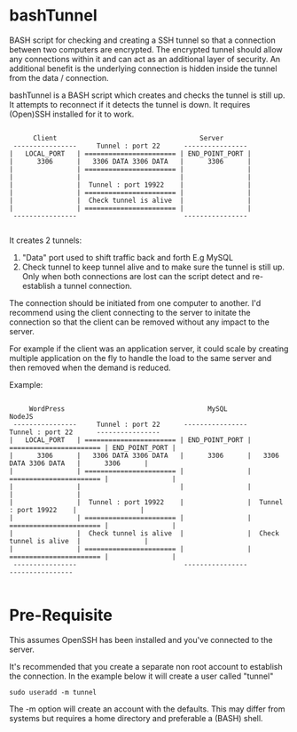 # bashTunnel #

BASH script for checking and creating a SSH tunnel so that a connection between two computers are encrypted. The encrypted tunnel should allow any connections within it and can act as an additional layer of security. An additional benefit is the underlying connection is hidden inside the tunnel from the data / connection.

bashTunnel is a BASH script which creates and checks the tunnel is still up. It attempts to reconnect if it detects the tunnel is down. It requires (Open)SSH installed for it to work.


~~~~~ {.ditaa .no-separation}

      Client                                    Server
 ----------------     Tunnel : port 22      ----------------
|   LOCAL_PORT   | ======================= | END_POINT_PORT |
|      3306      |   3306 DATA 3306 DATA   |      3306      |
|                | ======================= |                |
|                |                         |                |
|                |  Tunnel : port 19922    |                |
|                | ======================= |                |
|                |  Check tunnel is alive  |                |
|                | ======================= |                |
 ----------------                           ----------------
 
 ~~~~~
 
It creates 2 tunnels:
 1. "Data" port used to shift traffic back and forth E.g MySQL
 2. Check tunnel to keep tunnel alive and to make sure the tunnel is still up. Only when both connections are lost can the script detect and re-establish a tunnel connection.

The connection should be initiated from one computer to another. I'd recommend using the client connecting to the server to initate the connection so that the client can be removed without any impact to the server.

For example if the client was an application server, it could scale by creating multiple application on the fly to handle the load to the same server and then removed when the demand is reduced.

Example:
~~~~~ {.ditaa .no-separation}

     WordPress                                    MySQL                                     NodeJS
 ----------------     Tunnel : port 22      ----------------     Tunnel : port 22      ----------------
|   LOCAL_PORT   | ======================= | END_POINT_PORT | ======================= | END_POINT_PORT |
|      3306      |   3306 DATA 3306 DATA   |      3306      |   3306 DATA 3306 DATA   |      3306      |
|                | ======================= |                | ======================= |                |
|                |                         |                |                         |                |
|                |  Tunnel : port 19922    |                |  Tunnel : port 19922    |                |
|                | ======================= |                | ======================= |                |
|                |  Check tunnel is alive  |                |  Check tunnel is alive  |                |
|                | ======================= |                | ======================= |                |
 ----------------                           ----------------                           ----------------
 
 ~~~~~

# Pre-Requisite #
This assumes OpenSSH has been installed and you've connected to the server.

It's recommended that you create a separate non root account to establish the connection. In the example below it will create a user called "tunnel"
```
sudo useradd -m tunnel
```
The -m option will create an account with the defaults. This may differ from systems but requires a home directory and preferable a (BASH) shell.
